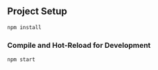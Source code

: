 ## Project Setup

```sh
npm install
```

### Compile and Hot-Reload for Development

```sh
npm start
```
